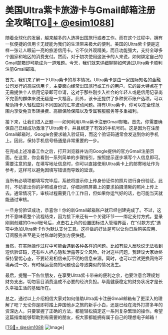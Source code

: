 # 美国Ultra紫卡旅游卡与Gmail邮箱注册全攻略[[TG💪+ @esim1088](https://t.me/s/esim1088)]

随着全球化的发展，越来越多的人选择出国旅行或者工作。而在这个过程中，拥有一张便捷的信用卡无疑能为我们的生活带来极大的便利。美国的Ultra紫卡便是这样一张让人眼前一亮的旅游信用卡。它不仅外观精美，而且功能强大，支持全球多个国家和地区的消费支付。然而，对于初次使用这张卡的人来说，如何绑定自己的Gmail邮箱却可能成为一道难题。今天，我们就来详细聊聊如何通过Ultra紫卡顺利注册Gmail邮箱。

首先，我们来了解一下Ultra紫卡的基本情况。Ultra紫卡是由一家国际知名的金融公司发行的高端信用卡，主要面向经常出国旅行或工作的用户。它的最大特点在于无需提供个人信用记录即可申请，这对于那些刚步入社会的年轻人或是信用记录尚不完善的群体来说无疑是一大福音。此外，该卡还提供了多种货币账户选项，可以帮助持卡人轻松应对不同国家的汇率波动问题。持有Ultra紫卡，你可以在全球范围内享受免货币转换费、高额保险保障以及专属客服服务等多重福利。

接下来，让我们进入正题——如何利用Ultra紫卡注册Gmail邮箱。首先，你需要确保自己已经成功激活了Ultra紫卡，并且绑定了有效的手机号码。这是因为在注册Gmail邮箱时，Google会要求输入验证码，而这个验证码通常会发送到你的手机上。因此，保持手机信号畅通是非常重要的一步。

在完成上述准备工作之后，打开浏览器并访问Google提供的官方Gmail注册页面。在这里，你会看到一系列简单的步骤指引，按照提示逐步填写个人信息即可。需要注意的是，在填写地址信息时，你可以直接使用Ultra紫卡上的邮寄地址作为参考，这样可以避免因填写错误而导致的延误。

当所有必填项都填写完毕后，系统将提示你上传身份证件的照片进行身份验证。此时，不妨拿出你的护照或身份证，仔细对照屏幕上的要求拍摄清晰的照片上传上去。通常情况下，审核过程需要几个工作日，但如果你运气好的话，也可能当天就能通过审核。

一旦身份验证成功，恭喜你！你的新Gmail邮箱账户就已经创建完成了。不过，这并不意味着整个流程结束，因为接下来还有一个关键环节——绑定支付方式。登录刚刚创建的Gmail账号后，点击右上角的设置图标进入管理界面，在“付款方式”选项中添加Ultra紫卡作为默认支付工具。这样做的好处是可以让你日后购买应用、订阅服务甚至是支付账单时更加方便快捷。

当然，在实际操作过程中可能会遇到各种各样的问题。比如有些人反映说无法收到短信验证码，还有些人担心隐私泄露等安全风险。针对这些问题，我建议大家始终保持警惕心态，不要轻易相信来历不明的信息来源。同时，也可以尝试更换网络环境再试一次，有时候运营商的问题也会导致类似的情况发生。

最后，提醒一下各位朋友，在享受Ultra紫卡带来的便利之余，也要注意合理规划财务支出，切勿盲目消费造成不必要的经济负担。毕竟健康稳定的财务状况才是长久幸福生活的基础所在。

总之，通过以上介绍相信大家对如何借助Ultra紫卡注册Gmail邮箱有了更深入的理解了吧？无论你是即将踏上异国他乡之旅的新手小白，还是已经在海外打拼多年的资深达人，只要掌握了正确的方法，都能轻松搞定这一系列复杂繁琐的操作。希望这篇指南能够帮助到有需要的朋友，祝大家都能拥有属于自己的理想电子邮箱！

[[TG💪+ @esim1088](https://t.me/s/esim1088) ![Image](https://i.postimg.cc/4NQfJmqS/Snipaste-2025-05-13-00-14-12.png)]